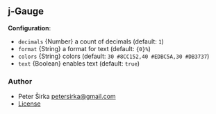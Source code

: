 ## j-Gauge

__Configuration__:

- `decimals` {Number} a count of decimals (default: `1`)
- `format` {String} a format for text (default: `{0}%`)
- `colors` {String} colors (default: `30 #8CC152,40 #EDBC5A,30 #DB3737`)
- `text` {Boolean} enables text (default: `true`)

### Author

- Peter Širka <petersirka@gmail.com>
- [License](https://www.totaljs.com/license/)